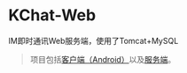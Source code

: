 # KChat-Web
IM即时通讯Web服务端，使用了Tomcat+MySQL <br />
> 项目包括[客户端（Android）](https://github.com/KongJue/KChat-Android/tree/master/)以及[服务端](https://github.com/KongJue/KChat-Web)。  
